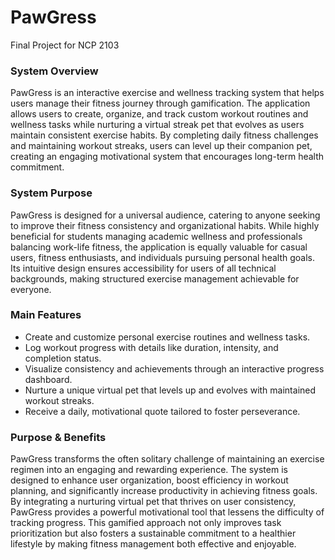 # PawGress
Final Project for NCP 2103

### System Overview
  PawGress is an interactive exercise and wellness tracking system that helps users manage their
fitness journey through gamification. The application allows users to create, organize, and track custom
workout routines and wellness tasks while nurturing a virtual streak pet that evolves as users maintain
consistent exercise habits. By completing daily fitness challenges and maintaining workout streaks, users
can level up their companion pet, creating an engaging motivational system that encourages long-term
health commitment.

### System Purpose
  PawGress is designed for a universal audience, catering to anyone seeking to improve their fitness
consistency and organizational habits. While highly beneficial for students managing academic wellness
and professionals balancing work-life fitness, the application is equally valuable for casual users, fitness
enthusiasts, and individuals pursuing personal health goals. Its intuitive design ensures accessibility for
users of all technical backgrounds, making structured exercise management achievable for everyone.

### Main Features
- Create and customize personal exercise routines and wellness tasks.
- Log workout progress with details like duration, intensity, and completion status.
- Visualize consistency and achievements through an interactive progress dashboard.
- Nurture a unique virtual pet that levels up and evolves with maintained workout streaks.
- Receive a daily, motivational quote tailored to foster perseverance.

### Purpose & Benefits
  PawGress transforms the often solitary challenge of maintaining an exercise regimen into an
engaging and rewarding experience. The system is designed to enhance user organization, boost
efficiency in workout planning, and significantly increase productivity in achieving fitness goals. By
integrating a nurturing virtual pet that thrives on user consistency, PawGress provides a powerful
motivational tool that lessens the difficulty of tracking progress. This gamified approach not only
improves task prioritization but also fosters a sustainable commitment to a healthier lifestyle by making
fitness management both effective and enjoyable.
